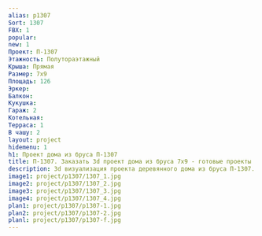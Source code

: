 ```yaml
---
alias: p1307
Sort: 1307
FBX: 1
popular: 
new: 1
Проект: П-1307
Этажность: Полутораэтажный
Крыша: Прямая
Размер: 7х9
Площадь: 126
Эркер: 
Балкон: 
Кукушка: 
Гараж: 2
Котельная: 
Терраса: 1
В чашу: 2
layout: project
hidemenu: 1
h1: Проект дома из бруса П-1307
title: П-1307. Заказать 3d проект дома из бруса 7х9 - готовые проекты
description: 3d визуализация проекта деревянного дома из бруса П-1307. Площадь 126 м2, размер 7х9. Вы можете внести любые изменения в проект.
image1: project/p1307/1307_1.jpg
image2: project/p1307/1307_2.jpg
image3: project/p1307/1307_3.jpg
image4: project/p1307/1307_4.jpg
plan1: project/p1307/p1307-1.jpg
plan2: project/p1307/p1307-2.jpg
planl: project/p1307/p1307-f.jpg
---
```

